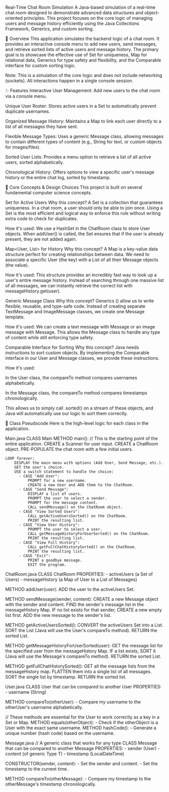 Real-Time Chat Room Simulation
A Java-based simulation of a real-time chat room designed to demonstrate advanced data structures and object-oriented principles. This project focuses on the core logic of managing users and message history efficiently using the Java Collections Framework, Generics, and custom sorting.

📝 Overview
This application simulates the backend logic of a chat room. It provides an interactive console menu to add new users, send messages, and retrieve sorted lists of active users and message history. The primary goal is to showcase the effective use of Set for uniqueness, Map for relational data, Generics for type safety and flexibility, and the Comparable interface for custom sorting logic.

Note: This is a simulation of the core logic and does not include networking (sockets). All interactions happen in a single console session.

✨ Features
Interactive User Management: Add new users to the chat room via a console menu.

Unique User Roster: Stores active users in a Set to automatically prevent duplicate usernames.

Organized Message History: Maintains a Map to link each user directly to a list of all messages they have sent.

Flexible Message Types: Uses a generic Message<T> class, allowing messages to contain different types of content (e.g., String for text, or custom objects for images/files).

Sorted User Lists: Provides a menu option to retrieve a list of all active users, sorted alphabetically.

Chronological History: Offers options to view a specific user's message history or the entire chat log, sorted by timestamp.

🧠 Core Concepts & Design Choices
This project is built on several fundamental computer science concepts.

Set<User> for Active Users
Why this concept? A Set is a collection that guarantees uniqueness. In a chat room, a user should only be able to join once. Using a Set is the most efficient and logical way to enforce this rule without writing extra code to check for duplicates.

How it's used: We use a HashSet in the ChatRoom class to store User objects. When addUser() is called, the Set ensures that if the user is already present, they are not added again.

Map<User, List<Message>> for History
Why this concept? A Map is a key-value data structure perfect for creating relationships between data. We need to associate a specific User (the key) with a List of all their Message objects (the value).

How it's used: This structure provides an incredibly fast way to look up a user's entire message history. Instead of searching through one massive list of all messages, we can instantly retrieve the correct list with messageHistory.get(user).

Generic Message<T> Class
Why this concept? Generics (<T>) allow us to write flexible, reusable, and type-safe code. Instead of creating separate TextMessage and ImageMessage classes, we create one Message<T> template.

How it's used: We can create a text message with Message<String> or an image message with Message<ImageObject>. This allows the Message class to handle any type of content while still enforcing type safety.

Comparable Interface for Sorting
Why this concept? Java needs instructions to sort custom objects. By implementing the Comparable interface in our User and Message classes, we provide these instructions.

How it's used:

In the User class, the compareTo method compares usernames alphabetically.

In the Message class, the compareTo method compares timestamps chronologically.

This allows us to simply call .sorted() on a stream of these objects, and Java will automatically use our logic to sort them correctly.

📜 Class Pseudocode
Here is the high-level logic for each class in the application.

Main.java
CLASS Main
METHOD main():
// This is the starting point of the entire application.
CREATE a Scanner for user input.
CREATE a ChatRoom object.
PRE-POPULATE the chat room with a few initial users.

    LOOP forever:
        DISPLAY the main menu with options (Add User, Send Message, etc.).
        GET the user's choice.
        USE a switch statement to handle the choice:
          - CASE "Add User":
              PROMPT for a new username.
              CREATE a new User and ADD them to the ChatRoom.
          - CASE "Send Message":
              DISPLAY a list of users.
              PROMPT the user to select a sender.
              PROMPT for the message content.
              CALL sendMessage() on the ChatRoom object.
          - CASE "View Sorted Users":
              CALL getActiveUsersSorted() on the ChatRoom.
              PRINT the resulting list.
          - CASE "View User History":
              PROMPT the user to select a user.
              CALL getMessageHistoryForUserSorted() on the ChatRoom.
              PRINT the resulting list.
          - CASE "View Full History":
              CALL getFullChatHistorySorted() on the ChatRoom.
              PRINT the resulting list.
          - CASE "Exit":
              PRINT a goodbye message.
              EXIT the program.

ChatRoom.java
CLASS ChatRoom
PROPERTIES: - activeUsers (a Set of Users) - messageHistory (a Map of User to a List of Messages)

METHOD addUser(user):
ADD the user to the activeUsers Set.

METHOD sendMessage(sender, content):
CREATE a new Message object with the sender and content.
FIND the sender's message list in the messageHistory Map.
IF no list exists for that sender, CREATE a new empty list first.
ADD the new message to the sender's list.

METHOD getActiveUsersSorted():
CONVERT the activeUsers Set into a List.
SORT the List (Java will use the User's compareTo method).
RETURN the sorted List.

METHOD getMessageHistoryForUserSorted(user):
GET the message list for the specified user from the messageHistory Map.
IF a list exists, SORT it (Java will use the Message's compareTo method).
RETURN the sorted List.

METHOD getFullChatHistorySorted():
GET all the message lists from the messageHistory map.
FLATTEN them into a single list of all messages.
SORT the single list by timestamp.
RETURN the sorted list.

User.java
CLASS User that can be compared to another User
PROPERTIES: - username (String)

METHOD compareTo(otherUser): - Compare my username to the otherUser's username alphabetically.

// These methods are essential for the User to work correctly as a key in a Set or Map.
METHOD equals(otherObject): - Check if the otherObject is a User with the exact same username.
METHOD hashCode(): - Generate a unique number (hash code) based on the username.

Message<T>.java
// A generic class that works for any type <T>
CLASS Message<T> that can be compared to another Message
PROPERTIES: - sender (User) - content (of generic Type T) - timestamp (LocalDateTime)

CONSTRUCTOR(sender, content): - Set the sender and content. - Set the timestamp to the current time.

METHOD compareTo(otherMessage): - Compare my timestamp to the otherMessage's timestamp chronologically.
